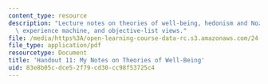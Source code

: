 ```yaml
---
content_type: resource
description: "Lecture notes on theories of well-being, hedonism and Nozick\u2019s\
  \ experience machine, and objective-list views."
file: /media/https%3A/open-learning-course-data-rc.s3.amazonaws.com/24-231-ethics-fall-2009/83e8b05cdce52f79cd30cc98f53725c4_MIT24_231F09_lec12.pdf
file_type: application/pdf
resourcetype: Document
title: 'Handout 11: My Notes on Theories of Well-Being'
uid: 83e8b05c-dce5-2f79-cd30-cc98f53725c4
---
```

